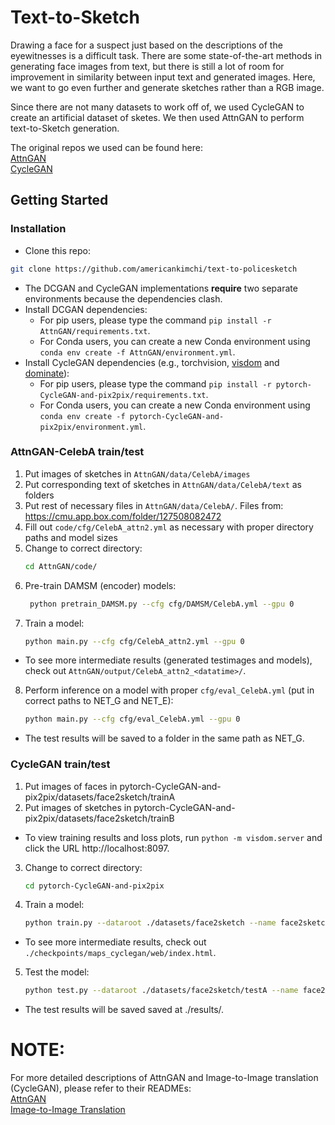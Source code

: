# Text-to-Sketch

Drawing a face for a suspect just based on the descriptions of the eyewitnesses is a difficult task. There are some state-of-the-art methods in generating face images from text, but there is still a lot of room for improvement in similarity between input text and generated images. Here, we want to go even further and generate sketches rather than a RGB image.

Since there are not many datasets to work off of, we used CycleGAN to create an artificial dataset of sketes. We then used AttnGAN to perform text-to-Sketch generation.

The original repos we used can be found here:\
[AttnGAN](https://github.com/taoxugit/AttnGAN)\
[CycleGAN](https://github.com/junyanz/pytorch-CycleGAN-and-pix2pix)

## Getting Started
### Installation

- Clone this repo:
```bash
git clone https://github.com/americankimchi/text-to-policesketch
```
- The DCGAN and CycleGAN implementations **require** two separate environments because the dependencies clash.
- Install DCGAN dependencies:
  - For pip users, please type the command `pip install -r AttnGAN/requirements.txt`.
  - For Conda users, you can create a new Conda environment using `conda env create -f AttnGAN/environment.yml`.
- Install CycleGAN dependencies (e.g., torchvision, [visdom](https://github.com/facebookresearch/visdom) and [dominate](https://github.com/Knio/dominate)):
  - For pip users, please type the command `pip install -r pytorch-CycleGAN-and-pix2pix/requirements.txt`.
  - For Conda users, you can create a new Conda environment using `conda env create -f pytorch-CycleGAN-and-pix2pix/environment.yml`.

### AttnGAN-CelebA train/test
1. Put images of sketches in `AttnGAN/data/CelebA/images`
2. Put corresponding text of sketches in `AttnGAN/data/CelebA/text` as folders
3. Put rest of necessary files in `AttnGAN/data/CelebA/`. Files from: https://cmu.app.box.com/folder/127508082472
4. Fill out `code/cfg/CelebA_attn2.yml` as necessary with proper directory paths and model sizes
5. Change to correct directory:
    ```bash
    cd AttnGAN/code/
    ```
6. Pre-train DAMSM (encoder) models:
    ```bash
     python pretrain_DAMSM.py --cfg cfg/DAMSM/CelebA.yml --gpu 0
    ```
7. Train a model:
    ```bash
    python main.py --cfg cfg/CelebA_attn2.yml --gpu 0
    ```
- To see more intermediate results (generated testimages and models), check out `AttnGAN/output/CelebA_attn2_<datatime>/`.
    
8. Perform inference on a model with proper `cfg/eval_CelebA.yml` (put in correct paths to NET_G and NET_E):
    ```bash
    python main.py --cfg cfg/eval_CelebA.yml --gpu 0
    ```
- The test results will be saved to a folder in the same path as NET_G.

### CycleGAN train/test
1. Put images of faces in pytorch-CycleGAN-and-pix2pix/datasets/face2sketch/trainA
2. Put images of sketches in pytorch-CycleGAN-and-pix2pix/datasets/face2sketch/trainB
- To view training results and loss plots, run `python -m visdom.server` and click the URL http://localhost:8097.
3. Change to correct directory:
    ```bash
    cd pytorch-CycleGAN-and-pix2pix
    ```
4. Train a model:
    ```bash
    python train.py --dataroot ./datasets/face2sketch --name face2sketch --model cycle_gan --preprocess 'resize_and_crop' --batch_size 2 --num_threads 0 --netG unet_256
    ```
- To see more intermediate results, check out `./checkpoints/maps_cyclegan/web/index.html`.
    
5. Test the model:
    ```bash
    python test.py --dataroot ./datasets/face2sketch/testA --name face2sketch --model test --no_dropout --netG unet_256 --num_test 50
    ```
- The test results will be saved saved at ./results/.

# NOTE:
For more detailed descriptions of AttnGAN and Image-to-Image translation (CycleGAN), please refer to their READMEs:\
[AttnGAN](AttnGAN/README.md)\
[Image-to-Image Translation](pytorch-CycleGAN-and-pix2pix/README.md)
